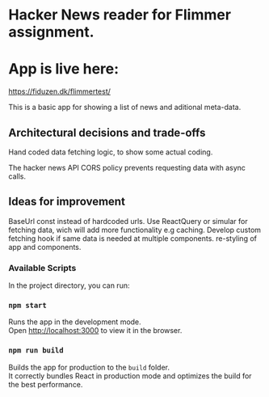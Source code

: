 # Hacker News reader for Flimmer assignment.

# App is live here:

https://fiduzen.dk/flimmertest/

This is a basic app for showing a list of news and aditional meta-data.

## Architectural decisions and trade-offs

Hand coded data fetching logic, to show some actual coding.

The hacker news API CORS policy prevents requesting data with async calls.

## Ideas for improvement

BaseUrl const instead of hardcoded urls.
Use ReactQuery or simular for fetching data, wich will add more functionality e.g caching.
Develop custom fetching hook if same data is needed at multiple components.
re-styling of app and components.

### Available Scripts

In the project directory, you can run:

### `npm start`

Runs the app in the development mode.\
Open [http://localhost:3000](http://localhost:3000) to view it in the browser.

### `npm run build`

Builds the app for production to the `build` folder.\
It correctly bundles React in production mode and optimizes the build for the best performance.
